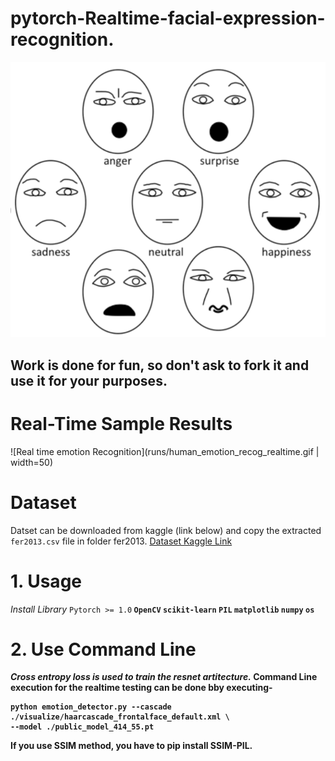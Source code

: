# pytorch-Realtime-facial-expression-recognition.

![Human Emotions](./runs/emotion.PNG)

## Work is done for fun, so don't ask to fork it and use it for your purposes.

# Real-Time Sample Results
![Real time emotion Recognition](runs/human_emotion_recog_realtime.gif | width=50)

# Dataset
Datset can be downloaded from kaggle (link below) and copy the extracted `fer2013.csv` file in folder fer2013.
[Dataset Kaggle Link]( https://www.kaggle.com/c/challenges-in-representation-learning-facial-expression-recognition-challenge/data) 

# 1. Usage
*Install Library*
`Pytorch >= 1.0`<b> 
`OpenCV`<b>
`scikit-learn` <b>
`PIL` <b>
`matplotlib`<b>
`numpy`<b>
  `os`<b>


# 2. Use Command Line

*Cross entropy loss is used to train the resnet artitecture.*
Command Line execution for the realtime testing can be done bby executing-
```
python emotion_detector.py --cascade ./visualize/haarcascade_frontalface_default.xml \
--model ./public_model_414_55.pt
```

If you use SSIM method, you have to pip install SSIM-PIL.

